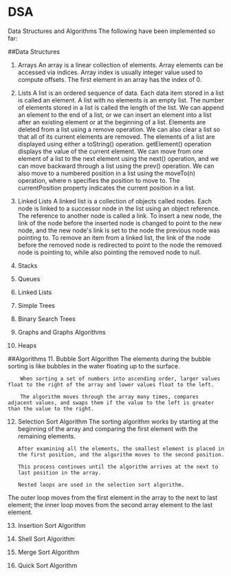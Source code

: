 # DSA
Data Structures and Algorithms
The following have been implemented so far:

##Data Structures
1. Arrays
		An array is a linear collection of elements.
		Array elements can be accessed via indices.
		Array index is usually integer value used to compute offsets.
		The first element in an array has the index of 0.

2. Lists
		A list is an ordered sequence of data. 
		Each data item stored in a list is called an element. 
		A list with no elements is an empty list. 
		The number of elements stored in a list is called the length of the list. 
		We can append an element to the end of a list, or we can insert an element into a list after an existing element or at the beginning of a list. 
		Elements are deleted from a list using a remove operation. 		We can also clear a list so that all of its current elements are removed.
		The elements of a list are displayed using either a toString() operation.
		getElement() operation displays the value of the current element.
		We can move from one element of a list to the next element using the next() operation, and we can move backward through a list using the prev() operation.
		We can also move to a numbered position in a list using the moveTo(n) operation, where n specifies the position to move to.
		The currentPosition property indicates the current position in a list.

3. Linked Lists
		A linked list is a collection of objects called nodes.
		Each node is linked to a successor node in the list using an object reference.
		The reference to another node is called a link.
		To insert a new node, the link of the node before the inserted node is changed to point to the new node, and the new node's link is set to the node the previous node was pointing to.
		To remove an item from a linked list, the link of the node before the removed node is redirected to point to the node the removed node is pointing to, while also pointing the removed node to null.

4. Stacks

5. Queues

6. Linked Lists

7. Simple Trees

8. Binary Search Trees

9. Graphs and Graphs Algorithms

10. Heaps

##Algorithms
11. Bubble Sort Algorithm
		The elements during the bubble sorting is like bubbles in the water floating up to the surface.

		When sorting a set of numbers into ascending order, larger values float to the right of the array and lower values float to the left.

		The algorithm moves through the array many times, compares adjacent values, and swaps them if the value to the left is greater than the value to the right.

12. Selection Sort Algorithm
		The sorting algorithm works by starting at the beginning of the array and comparing the first element with the remaining elements.

		After examining all the elements, the smallest element is placed in the first position, and the algorithm moves to the second position.

		This process continues until the algorithm arrives at the next to last position in the array.

		Nested loops are used in the selection sort algorithm.

The outer loop moves from the first element in the array to the next to last element; the inner loop moves from the second array element to the last element.

13. Insertion Sort Algorithm

14. Shell Sort Algorithm

15. Merge Sort Algorithm

16. Quick Sort Algorithm
